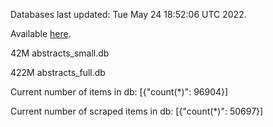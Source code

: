 Databases last updated: Tue May 24 18:52:06 UTC 2022. 

Available [here](https://github.com/cbeauhilton/ash-db/releases).


42M	abstracts_small.db

422M	abstracts_full.db

Current number of items in db:
[{"count(*)": 96904}]

Current number of scraped items in db:
[{"count(*)": 50697}]
